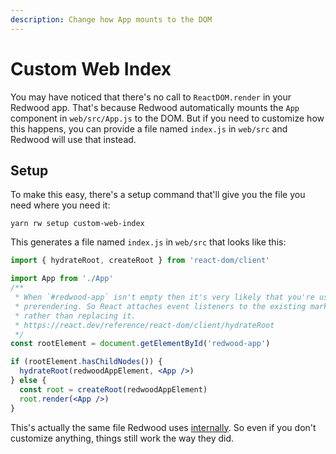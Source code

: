 ```yaml
---
description: Change how App mounts to the DOM
---
```


# Custom Web Index

You may have noticed that there's no call to `ReactDOM.render` in your Redwood app.
That's because Redwood automatically mounts the `App` component in `web/src/App.js` to the DOM.
But if you need to customize how this happens, you can provide a file named `index.js` in `web/src` and Redwood will use that instead.

## Setup

To make this easy, there's a setup command that'll give you the file you need where you need it:

```
yarn rw setup custom-web-index
```

This generates a file named `index.js` in `web/src` that looks like this:

```jsx title="web/src/index.js"
import { hydrateRoot, createRoot } from 'react-dom/client'

import App from './App'
/**
 * When `#redwood-app` isn't empty then it's very likely that you're using
 * prerendering. So React attaches event listeners to the existing markup
 * rather than replacing it.
 * https://react.dev/reference/react-dom/client/hydrateRoot
 */
const rootElement = document.getElementById('redwood-app')

if (rootElement.hasChildNodes()) {
  hydrateRoot(redwoodAppElement, <App />)
} else {
  const root = createRoot(redwoodAppElement)
  root.render(<App />)
}
```

This's actually the same file Redwood uses [internally](https://github.com/redwoodjs/redwood/blob/main/packages/web/src/entry/index.js).
So even if you don't customize anything, things still work the way they did.
